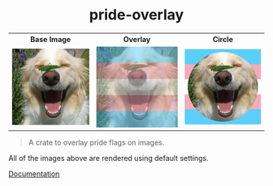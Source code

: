 <div align="center">
	<h1>pride-overlay</h1>
</div>

<table>
		<tr>
			<th>Base Image</th>
			<th>Overlay</th>
			<th>Circle</th>
		</tr>
		<tr>
			<td><img src="input.jpg" /></td>
			<td><img src="overlay.png" /></td>
			<td><img src="circle.png" /></td>
		</tr>
	</table>

> A crate to overlay pride flags on images.

All of the images above are rendered using default settings.

[Documentation](https://docs.rs/pride-overlay)
